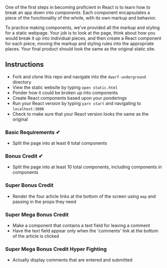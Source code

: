 One of the first steps in becoming proficient in React is to learn how to break an app down into *components*.  Each component encapsulates a piece of the functionality of the whole, with its own markup and behavior.

To practice making components, we've provided all the markup and styling for a static webpage.  Your job is to look at the page, think about how you would break it up into individual pieces, and then create a React component for each piece, moving the markup and styling rules into the appropriate places.  Your final product should look the same as the original static site.

## Instructions
* Fork and clone this repo and navigate into the `dwarf-underground` directory
* View the static website by typing `open static.html`
* Ponder how it could be broken up into components
* Create React components based upon your ponderings
* Run your React version by typing `yarn start` and navigating to `localhost:3000`
* Check to make sure that your React version looks the same as the original

### Basic Requirements &#10004;
* Split the page into at least 6 total components

### Bonus Credit &#10004;
* Split the page into at least 10 total components, including components *in* components

### Super Bonus Credit
* Render the four article links at the bottom of the screen using `map` and passing in the props they need

### Super Mega Bonus Credit
* Make a component that contains a text field for leaving a comment
* Have the text field appear only when the 'comments' link at the bottom of the article is clicked

### Super Mega Bonus Credit Hyper Fighting
* Actually display comments that are entered and submitted